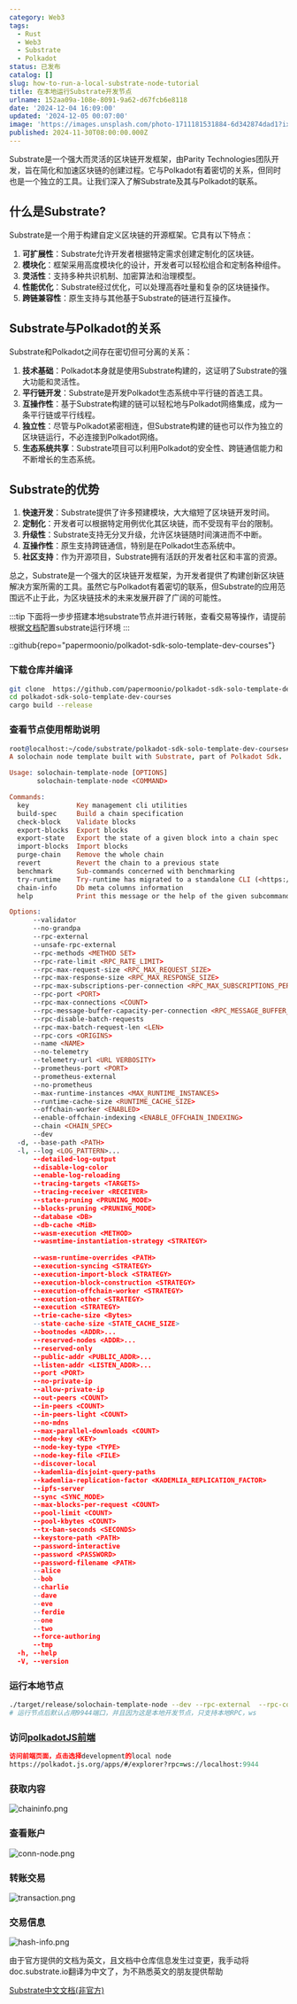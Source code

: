 ```yaml
---
category: Web3
tags:
  - Rust
  - Web3
  - Substrate
  - Polkadot
status: 已发布
catalog: []
slug: how-to-run-a-local-substrate-node-tutorial
title: 在本地运行Substrate开发节点
urlname: 152aa09a-108e-8091-9a62-d67fcb6e8118
date: '2024-12-04 16:09:00'
updated: '2024-12-05 00:07:00'
image: 'https://images.unsplash.com/photo-1711181531884-6d342874dad1?ixlib=rb-4.0.3&q=85&fm=jpg&crop=entropy&cs=srgb'
published: 2024-11-30T08:00:00.000Z
---
```


Substrate是一个强大而灵活的区块链开发框架，由Parity Technologies团队开发，旨在简化和加速区块链的创建过程。它与Polkadot有着密切的关系，但同时也是一个独立的工具。让我们深入了解Substrate及其与Polkadot的联系。


## 什么是Substrate?


Substrate是一个用于构建自定义区块链的开源框架。它具有以下特点：

1. **可扩展性**：Substrate允许开发者根据特定需求创建定制化的区块链。
2. **模块化**：框架采用高度模块化的设计，开发者可以轻松组合和定制各种组件。
3. **灵活性**：支持多种共识机制、加密算法和治理模型。
4. **性能优化**：Substrate经过优化，可以处理高吞吐量和复杂的区块链操作。
5. **跨链兼容性**：原生支持与其他基于Substrate的链进行互操作。

## Substrate与Polkadot的关系


Substrate和Polkadot之间存在密切但可分离的关系：

1. **技术基础**：Polkadot本身就是使用Substrate构建的，这证明了Substrate的强大功能和灵活性。
2. **平行链开发**：Substrate是开发Polkadot生态系统中平行链的首选工具。
3. **互操作性**：基于Substrate构建的链可以轻松地与Polkadot网络集成，成为一条平行链或平行线程。
4. **独立性**：尽管与Polkadot紧密相连，但Substrate构建的链也可以作为独立的区块链运行，不必连接到Polkadot网络。
5. **生态系统共享**：Substrate项目可以利用Polkadot的安全性、跨链通信能力和不断增长的生态系统。

## Substrate的优势

1. **快速开发**：Substrate提供了许多预建模块，大大缩短了区块链开发时间。
2. **定制化**：开发者可以根据特定用例优化其区块链，而不受现有平台的限制。
3. **升级性**：Substrate支持无分叉升级，允许区块链随时间演进而不中断。
4. **互操作性**：原生支持跨链通信，特别是在Polkadot生态系统中。
5. **社区支持**：作为开源项目，Substrate拥有活跃的开发者社区和丰富的资源。

总之，Substrate是一个强大的区块链开发框架，为开发者提供了构建创新区块链解决方案所需的工具。虽然它与Polkadot有着密切的联系，但Substrate的应用范围远不止于此，为区块链技术的未来发展开辟了广阔的可能性。


:::tip
下面将一步步搭建本地substrate节点并进行转账，查看交易等操作，请提前根据[文档](https://substrate-docs.pages.dev/en/install/macos/?mode=light)配置substrate运行环境
:::


::github{repo="papermoonio/polkadot-sdk-solo-template-dev-courses"}


### 下载仓库并编译


```bash
git clone  https://github.com/papermoonio/polkadot-sdk-solo-template-dev-courses 
cd polkadot-sdk-solo-template-dev-courses
cargo build --release
```


### 查看节点使用帮助说明


```prolog
root@localhost:~/code/substrate/polkadot-sdk-solo-template-dev-courses# ./target/release/solochain-template-node -h
A solochain node template built with Substrate, part of Polkadot Sdk.

Usage: solochain-template-node [OPTIONS]
       solochain-template-node <COMMAND>

Commands:
  key            Key management cli utilities
  build-spec     Build a chain specification
  check-block    Validate blocks
  export-blocks  Export blocks
  export-state   Export the state of a given block into a chain spec
  import-blocks  Import blocks
  purge-chain    Remove the whole chain
  revert         Revert the chain to a previous state
  benchmark      Sub-commands concerned with benchmarking
  try-runtime    Try-runtime has migrated to a standalone CLI (<https://github.com/paritytech/try-runtime-cli>). The subcommand exists as a stub and deprecation notice. It will be removed entirely some time after January 2024
  chain-info     Db meta columns information
  help           Print this message or the help of the given subcommand(s)

Options:
      --validator                                                                                Enable validator mode
      --no-grandpa                                                                               Disable GRANDPA
      --rpc-external                                                                             Listen to all RPC interfaces (default: local)
      --unsafe-rpc-external                                                                      Listen to all RPC interfaces
      --rpc-methods <METHOD SET>                                                                 RPC methods to expose. [default: auto] [possible values: auto, safe, unsafe]
      --rpc-rate-limit <RPC_RATE_LIMIT>                                                          RPC rate limiting (calls/minute) for each connection
      --rpc-max-request-size <RPC_MAX_REQUEST_SIZE>                                              Set the maximum RPC request payload size for both HTTP and WS in megabytes [default: 15]
      --rpc-max-response-size <RPC_MAX_RESPONSE_SIZE>                                            Set the maximum RPC response payload size for both HTTP and WS in megabytes [default: 15]
      --rpc-max-subscriptions-per-connection <RPC_MAX_SUBSCRIPTIONS_PER_CONNECTION>              Set the maximum concurrent subscriptions per connection [default: 1024]
      --rpc-port <PORT>                                                                          Specify JSON-RPC server TCP port
      --rpc-max-connections <COUNT>                                                              Maximum number of RPC server connections [default: 100]
      --rpc-message-buffer-capacity-per-connection <RPC_MESSAGE_BUFFER_CAPACITY_PER_CONNECTION>  The number of messages the RPC server is allowed to keep in memory [default: 64]
      --rpc-disable-batch-requests                                                               Disable RPC batch requests
      --rpc-max-batch-request-len <LEN>                                                          Limit the max length per RPC batch request
      --rpc-cors <ORIGINS>                                                                       Specify browser *origins* allowed to access the HTTP & WS RPC servers
      --name <NAME>                                                                              The human-readable name for this node
      --no-telemetry                                                                             Disable connecting to the Substrate telemetry server
      --telemetry-url <URL VERBOSITY>                                                            The URL of the telemetry server to connect to
      --prometheus-port <PORT>                                                                   Specify Prometheus exporter TCP Port
      --prometheus-external                                                                      Expose Prometheus exporter on all interfaces
      --no-prometheus                                                                            Do not expose a Prometheus exporter endpoint
      --max-runtime-instances <MAX_RUNTIME_INSTANCES>                                            The size of the instances cache for each runtime [max: 32] [default: 8]
      --runtime-cache-size <RUNTIME_CACHE_SIZE>                                                  Maximum number of different runtimes that can be cached [default: 2]
      --offchain-worker <ENABLED>                                                                Execute offchain workers on every block [default: when-authority] [possible values: always, never, when-authority]
      --enable-offchain-indexing <ENABLE_OFFCHAIN_INDEXING>                                      Enable offchain indexing API [default: false] [possible values: true, false]
      --chain <CHAIN_SPEC>                                                                       Specify the chain specification
      --dev                                                                                      Specify the development chain
  -d, --base-path <PATH>                                                                         Specify custom base path
  -l, --log <LOG_PATTERN>...                                                                     Sets a custom logging filter (syntax: `<target>=<level>`)
      --detailed-log-output                                                                      Enable detailed log output
      --disable-log-color                                                                        Disable log color output
      --enable-log-reloading                                                                     Enable feature to dynamically update and reload the log filter
      --tracing-targets <TARGETS>                                                                Sets a custom profiling filter
      --tracing-receiver <RECEIVER>                                                              Receiver to process tracing messages [default: log] [possible values: log]
      --state-pruning <PRUNING_MODE>                                                             Specify the state pruning mode
      --blocks-pruning <PRUNING_MODE>                                                            Specify the blocks pruning mode [default: archive-canonical]
      --database <DB>                                                                            Select database backend to use [possible values: rocksdb, paritydb, auto, paritydb-experimental]
      --db-cache <MiB>                                                                           Limit the memory the database cache can use
      --wasm-execution <METHOD>                                                                  Method for executing Wasm runtime code [default: compiled] [possible values: interpreted-i-know-what-i-do, compiled]
      --wasmtime-instantiation-strategy <STRATEGY>                                               The WASM instantiation method to use [default: pooling-copy-on-write] [possible values: pooling-copy-on-write, recreate-instance-copy-on-write, pooling,
                                                                                                 recreate-instance]
      --wasm-runtime-overrides <PATH>                                                            Specify the path where local WASM runtimes are stored
      --execution-syncing <STRATEGY>                                                             Runtime execution strategy for importing blocks during initial sync [possible values: native, wasm, both, native-else-wasm]
      --execution-import-block <STRATEGY>                                                        Runtime execution strategy for general block import (including locally authored blocks) [possible values: native, wasm, both, native-else-wasm]
      --execution-block-construction <STRATEGY>                                                  Runtime execution strategy for constructing blocks [possible values: native, wasm, both, native-else-wasm]
      --execution-offchain-worker <STRATEGY>                                                     Runtime execution strategy for offchain workers [possible values: native, wasm, both, native-else-wasm]
      --execution-other <STRATEGY>                                                               Runtime execution strategy when not syncing, importing or constructing blocks [possible values: native, wasm, both, native-else-wasm]
      --execution <STRATEGY>                                                                     The execution strategy that should be used by all execution contexts [possible values: native, wasm, both, native-else-wasm]
      --trie-cache-size <Bytes>                                                                  Specify the state cache size [default: 67108864]
      --state-cache-size <STATE_CACHE_SIZE>                                                      DEPRECATED: switch to `--trie-cache-size`
      --bootnodes <ADDR>...                                                                      Specify a list of bootnodes
      --reserved-nodes <ADDR>...                                                                 Specify a list of reserved node addresses
      --reserved-only                                                                            Whether to only synchronize the chain with reserved nodes
      --public-addr <PUBLIC_ADDR>...                                                             Public address that other nodes will use to connect to this node
      --listen-addr <LISTEN_ADDR>...                                                             Listen on this multiaddress
      --port <PORT>                                                                              Specify p2p protocol TCP port
      --no-private-ip                                                                            Always forbid connecting to private IPv4/IPv6 addresses
      --allow-private-ip                                                                         Always accept connecting to private IPv4/IPv6 addresses
      --out-peers <COUNT>                                                                        Number of outgoing connections we're trying to maintain [default: 8]
      --in-peers <COUNT>                                                                         Maximum number of inbound full nodes peers [default: 32]
      --in-peers-light <COUNT>                                                                   Maximum number of inbound light nodes peers [default: 100]
      --no-mdns                                                                                  Disable mDNS discovery (default: true)
      --max-parallel-downloads <COUNT>                                                           Maximum number of peers from which to ask for the same blocks in parallel [default: 5]
      --node-key <KEY>                                                                           Secret key to use for p2p networking
      --node-key-type <TYPE>                                                                     Crypto primitive to use for p2p networking [default: ed25519] [possible values: ed25519]
      --node-key-file <FILE>                                                                     File from which to read the node's secret key to use for p2p networking
      --discover-local                                                                           Enable peer discovery on local networks
      --kademlia-disjoint-query-paths                                                            Require iterative Kademlia DHT queries to use disjoint paths
      --kademlia-replication-factor <KADEMLIA_REPLICATION_FACTOR>                                Kademlia replication factor [default: 20]
      --ipfs-server                                                                              Join the IPFS network and serve transactions over bitswap protocol
      --sync <SYNC_MODE>                                                                         Blockchain syncing mode. [default: full] [possible values: full, fast, fast-unsafe, warp]
      --max-blocks-per-request <COUNT>                                                           Maximum number of blocks per request [default: 64]
      --pool-limit <COUNT>                                                                       Maximum number of transactions in the transaction pool [default: 8192]
      --pool-kbytes <COUNT>                                                                      Maximum number of kilobytes of all transactions stored in the pool [default: 20480]
      --tx-ban-seconds <SECONDS>                                                                 How long a transaction is banned for
      --keystore-path <PATH>                                                                     Specify custom keystore path
      --password-interactive                                                                     Use interactive shell for entering the password used by the keystore
      --password <PASSWORD>                                                                      Password used by the keystore
      --password-filename <PATH>                                                                 File that contains the password used by the keystore
      --alice                                                                                    Shortcut for `--name Alice --validator`
      --bob                                                                                      Shortcut for `--name Bob --validator`
      --charlie                                                                                  Shortcut for `--name Charlie --validator`
      --dave                                                                                     Shortcut for `--name Dave --validator`
      --eve                                                                                      Shortcut for `--name Eve --validator`
      --ferdie                                                                                   Shortcut for `--name Ferdie --validator`
      --one                                                                                      Shortcut for `--name One --validator`
      --two                                                                                      Shortcut for `--name Two --validator`
      --force-authoring                                                                          Enable authoring even when offline
      --tmp                                                                                      Run a temporary node
  -h, --help                                                                                     Print help (see more with '--help')
  -V, --version                                                                                  Print version
```


### 运行本地节点


```bash
./target/release/solochain-template-node --dev --rpc-external  --rpc-cors all
# 运行节点后默认占用9944端口，并且因为这是本地开发节点，只支持本地RPC，ws
```


### 访问[polkadotJS前端](https://polkadot.js.org/apps/#/explorer?rpc=ws://localhost:9944)


```prolog
访问前端页面，点击选择development的local node
https://polkadot.js.org/apps/#/explorer?rpc=ws://localhost:9944
```


### 获取内容


![chaininfo.png](https://prod-files-secure.s3.us-west-2.amazonaws.com/5d24fe63-e567-4804-86f9-9fdc62e13082/89be5adf-5619-4306-be75-45b425e3c446/chaininfo.png?X-Amz-Algorithm=AWS4-HMAC-SHA256&X-Amz-Content-Sha256=UNSIGNED-PAYLOAD&X-Amz-Credential=ASIAZI2LB466QNCY2FYI%2F20250331%2Fus-west-2%2Fs3%2Faws4_request&X-Amz-Date=20250331T053837Z&X-Amz-Expires=3600&X-Amz-Security-Token=IQoJb3JpZ2luX2VjEDUaCXVzLXdlc3QtMiJHMEUCIQCvtDqehJBI0Tkhyh8hWKb7u9ZLWkyhWHY0ymX6WcUBkAIgcKfNac1sCe%2BlQKWroi451SiSBxtNuCxLebp3Spu27jkqiAQInv%2F%2F%2F%2F%2F%2F%2F%2F%2F%2FARAAGgw2Mzc0MjMxODM4MDUiDBGpcemg8%2Br%2BY3bghircAw5UIB658CPtfriqI3grE0Qhlx3tCxcuiSIxVQ96AHYXgCMFLUBLKJ%2FPqV2MFy7Ex72EWw07o%2Bovq%2B0hHKvhQdJY17g3HKMU9OAMv25e2C9BfmBZ%2FeT7sAD%2BQ8NWnDmq3WcO5g8qCOspWqIC5ww%2FkVB9xpV8ftVKfXTnWWW3vTJE3LdY%2FtPWAY98Gy%2FNZ2HeWUSuFJHQPONnnkXWtX5NFWUM52f1J9RjIdiyYsiDEWrJ0X8TYVwP772Uuinxs%2FqqQN4rBDJbKlVEL1wn0tI%2FaPoCOlSTTKzjPq7AupwTcELGRFVOO7T%2BbOZ3JIGFyFy0kOHdSjHTDnOzLZi335%2FKMugQ7vZ2LnpJzzccPM99xndBpLw5vgRLcx9%2BRyyHNWsU5Bh3rBemE2%2FWyVuGzMpQONUPku7dz09BEl6J2ae86Os%2F75LYL0I%2BesnYfU0pVdLlgKYEgBmT%2F3IQDeFRlGmFmtOO5cQ4VHCe1zR2%2BI4lHFtVZ0NIZIu9sJMRdmLX7vyE2t4ykL9jP%2FhZFC0by%2FJW70E8du0Ft2NCTO4a3N2y8s4XD5oUzhzlc%2BguwqgK3yVFgwBJbnSCiySHAhXqxgzeHo0G1MfDHMzn4qWwFn8QrvSf8gZ1jYDH1WDTff1nMKTIqL8GOqUBYfXi8taJojCE3lJHHN8EYlr%2BnsHCuXMvr1DCry81qLTVPzH%2BFvgEDBzZkFrSc%2BitaSiIkkvlzOr7dvtfMIZoi3C9CAtUiRkr3zg79JACtC5ZZ0SEqRg0NPejlE7ihUBkyVB0wc9EdQvnBu9GY2kwStFK9UPNejgg6QJVNV962zq8vcBXMRBKuS%2FBF22%2Bg3OIVW2pfkltn4LWHYztIvAmII7H%2Fagr&X-Amz-Signature=0ef6e654d1aaeb19b49d7d419a56436eddd132273f75bf915c1a7d0c763cf08c&X-Amz-SignedHeaders=host&x-id=GetObject)


### 查看账户


![conn-node.png](https://prod-files-secure.s3.us-west-2.amazonaws.com/5d24fe63-e567-4804-86f9-9fdc62e13082/05964f92-c6d8-42d1-b4a1-b3a852295683/conn-node.png?X-Amz-Algorithm=AWS4-HMAC-SHA256&X-Amz-Content-Sha256=UNSIGNED-PAYLOAD&X-Amz-Credential=ASIAZI2LB466QNCY2FYI%2F20250331%2Fus-west-2%2Fs3%2Faws4_request&X-Amz-Date=20250331T053837Z&X-Amz-Expires=3600&X-Amz-Security-Token=IQoJb3JpZ2luX2VjEDUaCXVzLXdlc3QtMiJHMEUCIQCvtDqehJBI0Tkhyh8hWKb7u9ZLWkyhWHY0ymX6WcUBkAIgcKfNac1sCe%2BlQKWroi451SiSBxtNuCxLebp3Spu27jkqiAQInv%2F%2F%2F%2F%2F%2F%2F%2F%2F%2FARAAGgw2Mzc0MjMxODM4MDUiDBGpcemg8%2Br%2BY3bghircAw5UIB658CPtfriqI3grE0Qhlx3tCxcuiSIxVQ96AHYXgCMFLUBLKJ%2FPqV2MFy7Ex72EWw07o%2Bovq%2B0hHKvhQdJY17g3HKMU9OAMv25e2C9BfmBZ%2FeT7sAD%2BQ8NWnDmq3WcO5g8qCOspWqIC5ww%2FkVB9xpV8ftVKfXTnWWW3vTJE3LdY%2FtPWAY98Gy%2FNZ2HeWUSuFJHQPONnnkXWtX5NFWUM52f1J9RjIdiyYsiDEWrJ0X8TYVwP772Uuinxs%2FqqQN4rBDJbKlVEL1wn0tI%2FaPoCOlSTTKzjPq7AupwTcELGRFVOO7T%2BbOZ3JIGFyFy0kOHdSjHTDnOzLZi335%2FKMugQ7vZ2LnpJzzccPM99xndBpLw5vgRLcx9%2BRyyHNWsU5Bh3rBemE2%2FWyVuGzMpQONUPku7dz09BEl6J2ae86Os%2F75LYL0I%2BesnYfU0pVdLlgKYEgBmT%2F3IQDeFRlGmFmtOO5cQ4VHCe1zR2%2BI4lHFtVZ0NIZIu9sJMRdmLX7vyE2t4ykL9jP%2FhZFC0by%2FJW70E8du0Ft2NCTO4a3N2y8s4XD5oUzhzlc%2BguwqgK3yVFgwBJbnSCiySHAhXqxgzeHo0G1MfDHMzn4qWwFn8QrvSf8gZ1jYDH1WDTff1nMKTIqL8GOqUBYfXi8taJojCE3lJHHN8EYlr%2BnsHCuXMvr1DCry81qLTVPzH%2BFvgEDBzZkFrSc%2BitaSiIkkvlzOr7dvtfMIZoi3C9CAtUiRkr3zg79JACtC5ZZ0SEqRg0NPejlE7ihUBkyVB0wc9EdQvnBu9GY2kwStFK9UPNejgg6QJVNV962zq8vcBXMRBKuS%2FBF22%2Bg3OIVW2pfkltn4LWHYztIvAmII7H%2Fagr&X-Amz-Signature=0cc7ee4b32e2c50debccc715846aff91bcb884849fde91e2e22a508cae8a6345&X-Amz-SignedHeaders=host&x-id=GetObject)


### 转账交易


![transaction.png](https://prod-files-secure.s3.us-west-2.amazonaws.com/5d24fe63-e567-4804-86f9-9fdc62e13082/65593d3b-9b56-4fbe-a383-1447c903127f/transaction.png?X-Amz-Algorithm=AWS4-HMAC-SHA256&X-Amz-Content-Sha256=UNSIGNED-PAYLOAD&X-Amz-Credential=ASIAZI2LB466QNCY2FYI%2F20250331%2Fus-west-2%2Fs3%2Faws4_request&X-Amz-Date=20250331T053837Z&X-Amz-Expires=3600&X-Amz-Security-Token=IQoJb3JpZ2luX2VjEDUaCXVzLXdlc3QtMiJHMEUCIQCvtDqehJBI0Tkhyh8hWKb7u9ZLWkyhWHY0ymX6WcUBkAIgcKfNac1sCe%2BlQKWroi451SiSBxtNuCxLebp3Spu27jkqiAQInv%2F%2F%2F%2F%2F%2F%2F%2F%2F%2FARAAGgw2Mzc0MjMxODM4MDUiDBGpcemg8%2Br%2BY3bghircAw5UIB658CPtfriqI3grE0Qhlx3tCxcuiSIxVQ96AHYXgCMFLUBLKJ%2FPqV2MFy7Ex72EWw07o%2Bovq%2B0hHKvhQdJY17g3HKMU9OAMv25e2C9BfmBZ%2FeT7sAD%2BQ8NWnDmq3WcO5g8qCOspWqIC5ww%2FkVB9xpV8ftVKfXTnWWW3vTJE3LdY%2FtPWAY98Gy%2FNZ2HeWUSuFJHQPONnnkXWtX5NFWUM52f1J9RjIdiyYsiDEWrJ0X8TYVwP772Uuinxs%2FqqQN4rBDJbKlVEL1wn0tI%2FaPoCOlSTTKzjPq7AupwTcELGRFVOO7T%2BbOZ3JIGFyFy0kOHdSjHTDnOzLZi335%2FKMugQ7vZ2LnpJzzccPM99xndBpLw5vgRLcx9%2BRyyHNWsU5Bh3rBemE2%2FWyVuGzMpQONUPku7dz09BEl6J2ae86Os%2F75LYL0I%2BesnYfU0pVdLlgKYEgBmT%2F3IQDeFRlGmFmtOO5cQ4VHCe1zR2%2BI4lHFtVZ0NIZIu9sJMRdmLX7vyE2t4ykL9jP%2FhZFC0by%2FJW70E8du0Ft2NCTO4a3N2y8s4XD5oUzhzlc%2BguwqgK3yVFgwBJbnSCiySHAhXqxgzeHo0G1MfDHMzn4qWwFn8QrvSf8gZ1jYDH1WDTff1nMKTIqL8GOqUBYfXi8taJojCE3lJHHN8EYlr%2BnsHCuXMvr1DCry81qLTVPzH%2BFvgEDBzZkFrSc%2BitaSiIkkvlzOr7dvtfMIZoi3C9CAtUiRkr3zg79JACtC5ZZ0SEqRg0NPejlE7ihUBkyVB0wc9EdQvnBu9GY2kwStFK9UPNejgg6QJVNV962zq8vcBXMRBKuS%2FBF22%2Bg3OIVW2pfkltn4LWHYztIvAmII7H%2Fagr&X-Amz-Signature=66be7096c2e9ad51064f54e5b8a2feb0813a43a0012ee43f21e98828e5c373fc&X-Amz-SignedHeaders=host&x-id=GetObject)


### 交易信息


![hash-info.png](https://prod-files-secure.s3.us-west-2.amazonaws.com/5d24fe63-e567-4804-86f9-9fdc62e13082/7b9b0ba8-edf2-4998-9e9d-9cde7a64aa23/hash-info.png?X-Amz-Algorithm=AWS4-HMAC-SHA256&X-Amz-Content-Sha256=UNSIGNED-PAYLOAD&X-Amz-Credential=ASIAZI2LB466QNCY2FYI%2F20250331%2Fus-west-2%2Fs3%2Faws4_request&X-Amz-Date=20250331T053837Z&X-Amz-Expires=3600&X-Amz-Security-Token=IQoJb3JpZ2luX2VjEDUaCXVzLXdlc3QtMiJHMEUCIQCvtDqehJBI0Tkhyh8hWKb7u9ZLWkyhWHY0ymX6WcUBkAIgcKfNac1sCe%2BlQKWroi451SiSBxtNuCxLebp3Spu27jkqiAQInv%2F%2F%2F%2F%2F%2F%2F%2F%2F%2FARAAGgw2Mzc0MjMxODM4MDUiDBGpcemg8%2Br%2BY3bghircAw5UIB658CPtfriqI3grE0Qhlx3tCxcuiSIxVQ96AHYXgCMFLUBLKJ%2FPqV2MFy7Ex72EWw07o%2Bovq%2B0hHKvhQdJY17g3HKMU9OAMv25e2C9BfmBZ%2FeT7sAD%2BQ8NWnDmq3WcO5g8qCOspWqIC5ww%2FkVB9xpV8ftVKfXTnWWW3vTJE3LdY%2FtPWAY98Gy%2FNZ2HeWUSuFJHQPONnnkXWtX5NFWUM52f1J9RjIdiyYsiDEWrJ0X8TYVwP772Uuinxs%2FqqQN4rBDJbKlVEL1wn0tI%2FaPoCOlSTTKzjPq7AupwTcELGRFVOO7T%2BbOZ3JIGFyFy0kOHdSjHTDnOzLZi335%2FKMugQ7vZ2LnpJzzccPM99xndBpLw5vgRLcx9%2BRyyHNWsU5Bh3rBemE2%2FWyVuGzMpQONUPku7dz09BEl6J2ae86Os%2F75LYL0I%2BesnYfU0pVdLlgKYEgBmT%2F3IQDeFRlGmFmtOO5cQ4VHCe1zR2%2BI4lHFtVZ0NIZIu9sJMRdmLX7vyE2t4ykL9jP%2FhZFC0by%2FJW70E8du0Ft2NCTO4a3N2y8s4XD5oUzhzlc%2BguwqgK3yVFgwBJbnSCiySHAhXqxgzeHo0G1MfDHMzn4qWwFn8QrvSf8gZ1jYDH1WDTff1nMKTIqL8GOqUBYfXi8taJojCE3lJHHN8EYlr%2BnsHCuXMvr1DCry81qLTVPzH%2BFvgEDBzZkFrSc%2BitaSiIkkvlzOr7dvtfMIZoi3C9CAtUiRkr3zg79JACtC5ZZ0SEqRg0NPejlE7ihUBkyVB0wc9EdQvnBu9GY2kwStFK9UPNejgg6QJVNV962zq8vcBXMRBKuS%2FBF22%2Bg3OIVW2pfkltn4LWHYztIvAmII7H%2Fagr&X-Amz-Signature=cb30f48b161c4de25d34007ae9b1dae744dd81dc49911a27dac40384dad35542&X-Amz-SignedHeaders=host&x-id=GetObject)


由于官方提供的文档为英文，且文档中仓库信息发生过变更，我手动将doc.substrate.io翻译为中文了，为不熟悉英文的朋友提供帮助


[ Substrate中文文档(非官方)](https://substrate-docs.pages.dev/en/tutorials/build-a-blockchain/?mode=light)

